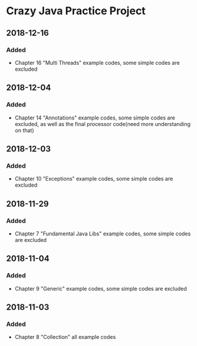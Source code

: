 # Crazy Java Practice Project #

## 2018-12-16 ##
### Added ###
- Chapter 16 "Multi Threads" example codes, some simple codes are excluded

## 2018-12-04 ##
### Added ###
- Chapter 14 "Annotations" example codes, some simple codes are excluded, 
as well as the final processor code(need more understanding on that)

## 2018-12-03 ##
### Added ###
- Chapter 10 "Exceptions" example codes, some simple codes are excluded

## 2018-11-29 ##
### Added ###
- Chapter 7 "Fundamental Java Libs" example codes, some simple codes are excluded

## 2018-11-04 ##
### Added ###
- Chapter 9 "Generic" example codes, some simple codes are excluded

## 2018-11-03 ##
### Added ###
- Chapter 8 "Collection" all example codes